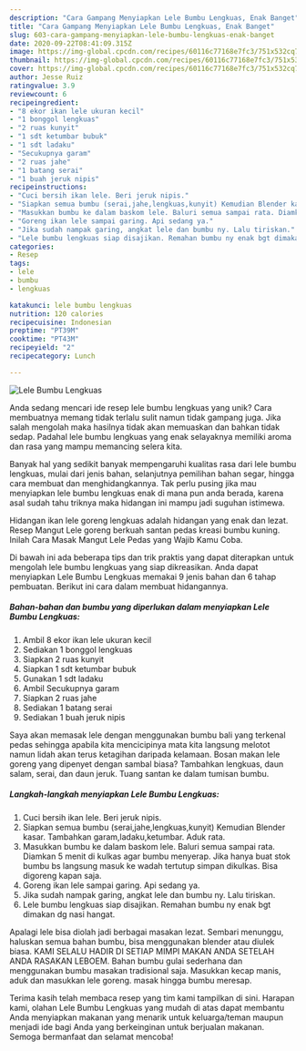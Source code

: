 ```yaml
---
description: "Cara Gampang Menyiapkan Lele Bumbu Lengkuas, Enak Banget"
title: "Cara Gampang Menyiapkan Lele Bumbu Lengkuas, Enak Banget"
slug: 603-cara-gampang-menyiapkan-lele-bumbu-lengkuas-enak-banget
date: 2020-09-22T08:41:09.315Z
image: https://img-global.cpcdn.com/recipes/60116c77168e7fc3/751x532cq70/lele-bumbu-lengkuas-foto-resep-utama.jpg
thumbnail: https://img-global.cpcdn.com/recipes/60116c77168e7fc3/751x532cq70/lele-bumbu-lengkuas-foto-resep-utama.jpg
cover: https://img-global.cpcdn.com/recipes/60116c77168e7fc3/751x532cq70/lele-bumbu-lengkuas-foto-resep-utama.jpg
author: Jesse Ruiz
ratingvalue: 3.9
reviewcount: 6
recipeingredient:
- "8 ekor ikan lele ukuran kecil"
- "1 bonggol lengkuas"
- "2 ruas kunyit"
- "1 sdt ketumbar bubuk"
- "1 sdt ladaku"
- "Secukupnya garam"
- "2 ruas jahe"
- "1 batang serai"
- "1 buah jeruk nipis"
recipeinstructions:
- "Cuci bersih ikan lele. Beri jeruk nipis."
- "Siapkan semua bumbu (serai,jahe,lengkuas,kunyit) Kemudian Blender kasar. Tambahkan garam,ladaku,ketumbar. Aduk rata."
- "Masukkan bumbu ke dalam baskom lele. Baluri semua sampai rata. Diamkan 5 menit di kulkas agar bumbu menyerap. Jika hanya buat stok bumbu bs langsung masuk ke wadah tertutup simpan dikulkas. Bisa digoreng kapan saja."
- "Goreng ikan lele sampai garing. Api sedang ya."
- "Jika sudah nampak garing, angkat lele dan bumbu ny. Lalu tiriskan."
- "Lele bumbu lengkuas siap disajikan. Remahan bumbu ny enak bgt dimakan dg nasi hangat."
categories:
- Resep
tags:
- lele
- bumbu
- lengkuas

katakunci: lele bumbu lengkuas 
nutrition: 120 calories
recipecuisine: Indonesian
preptime: "PT39M"
cooktime: "PT43M"
recipeyield: "2"
recipecategory: Lunch

---
```



![Lele Bumbu Lengkuas](https://img-global.cpcdn.com/recipes/60116c77168e7fc3/751x532cq70/lele-bumbu-lengkuas-foto-resep-utama.jpg)

Anda sedang mencari ide resep lele bumbu lengkuas yang unik? Cara membuatnya memang tidak terlalu sulit namun tidak gampang juga. Jika salah mengolah maka hasilnya tidak akan memuaskan dan bahkan tidak sedap. Padahal lele bumbu lengkuas yang enak selayaknya memiliki aroma dan rasa yang mampu memancing selera kita.

Banyak hal yang sedikit banyak mempengaruhi kualitas rasa dari lele bumbu lengkuas, mulai dari jenis bahan, selanjutnya pemilihan bahan segar, hingga cara membuat dan menghidangkannya. Tak perlu pusing jika mau menyiapkan lele bumbu lengkuas enak di mana pun anda berada, karena asal sudah tahu triknya maka hidangan ini mampu jadi suguhan istimewa.

Hidangan ikan lele goreng lengkuas adalah hidangan yang enak dan lezat. Resep Mangut Lele goreng berkuah santan pedas kreasi bumbu kuning. Inilah Cara Masak Mangut Lele Pedas yang Wajib Kamu Coba.


Di bawah ini ada beberapa tips dan trik praktis yang dapat diterapkan untuk mengolah lele bumbu lengkuas yang siap dikreasikan. Anda dapat menyiapkan Lele Bumbu Lengkuas memakai 9 jenis bahan dan 6 tahap pembuatan. Berikut ini cara dalam membuat hidangannya.

<!--inarticleads1-->

##### Bahan-bahan dan bumbu yang diperlukan dalam menyiapkan Lele Bumbu Lengkuas:

1. Ambil 8 ekor ikan lele ukuran kecil
1. Sediakan 1 bonggol lengkuas
1. Siapkan 2 ruas kunyit
1. Siapkan 1 sdt ketumbar bubuk
1. Gunakan 1 sdt ladaku
1. Ambil Secukupnya garam
1. Siapkan 2 ruas jahe
1. Sediakan 1 batang serai
1. Sediakan 1 buah jeruk nipis


Saya akan memasak lele dengan menggunakan bumbu bali yang terkenal pedas sehingga apabila kita mencicipinya mata kita langsung melotot namun lidah akan terus ketagihan daripada kelamaan. Bosan makan lele goreng yang dipenyet dengan sambal biasa? Tambahkan lengkuas, daun salam, serai, dan daun jeruk. Tuang santan ke dalam tumisan bumbu. 

<!--inarticleads2-->

##### Langkah-langkah menyiapkan Lele Bumbu Lengkuas:

1. Cuci bersih ikan lele. Beri jeruk nipis.
1. Siapkan semua bumbu (serai,jahe,lengkuas,kunyit) Kemudian Blender kasar. Tambahkan garam,ladaku,ketumbar. Aduk rata.
1. Masukkan bumbu ke dalam baskom lele. Baluri semua sampai rata. Diamkan 5 menit di kulkas agar bumbu menyerap. Jika hanya buat stok bumbu bs langsung masuk ke wadah tertutup simpan dikulkas. Bisa digoreng kapan saja.
1. Goreng ikan lele sampai garing. Api sedang ya.
1. Jika sudah nampak garing, angkat lele dan bumbu ny. Lalu tiriskan.
1. Lele bumbu lengkuas siap disajikan. Remahan bumbu ny enak bgt dimakan dg nasi hangat.


Apalagi lele bisa diolah jadi berbagai masakan lezat. Sembari menunggu, haluskan semua bahan bumbu, bisa menggunakan blender atau diulek biasa. KAMI SELALU HADIR DI SETIAP MIMPI MAKAN ANDA SETELAH ANDA RASAKAN LEBOEM. Bahan bumbu gulai sederhana dan menggunakan bumbu masakan tradisional saja. Masukkan kecap manis, aduk dan masukkan lele goreng. masak hingga bumbu meresap. 

Terima kasih telah membaca resep yang tim kami tampilkan di sini. Harapan kami, olahan Lele Bumbu Lengkuas yang mudah di atas dapat membantu Anda menyiapkan makanan yang menarik untuk keluarga/teman maupun menjadi ide bagi Anda yang berkeinginan untuk berjualan makanan. Semoga bermanfaat dan selamat mencoba!
